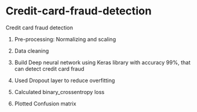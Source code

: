 # Credit-card-fraud-detection
Credit card fraud detection

1. Pre-processing: Normalizing and scaling

2. Data cleaning

3. Build Deep neural network using Keras library with accuracy 99%, that can detect credit card fraud

4. Used Dropout layer to reduce overfitting

5. Calculated binary_crossentropy loss

6. Plotted Confusion matrix
